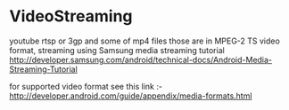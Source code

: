 VideoStreaming
==============

youtube rtsp or 3gp and some of mp4 files those are in MPEG-2 TS video format, streaming using Samsung media streaming tutorial 
http://developer.samsung.com/android/technical-docs/Android-Media-Streaming-Tutorial 

for supported video format see this link :- http://developer.android.com/guide/appendix/media-formats.html